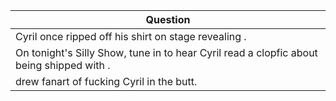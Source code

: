 Question |
--- |
Cyril once ripped off his shirt on stage revealing <BLANK>. |
On tonight's Silly Show, tune in to hear Cyril read a clopfic about <BLANK> being shipped with <BLANK>. |
<BLANK> drew fanart of <BLANK> fucking Cyril in the butt. |
